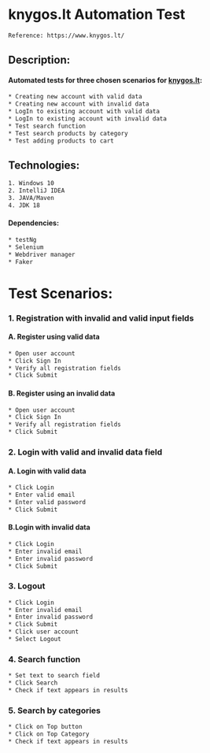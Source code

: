 # knygos.lt Automation Test

```bash
Reference: https://www.knygos.lt/
```
## Description:
#### Automated tests for three chosen scenarios for [knygos.lt](https://www.knygos.lt/):
```bash
* Creating new account with valid data
* Creating new account with invalid data
* LogIn to existing account with valid data
* LogIn to existing account with invalid data
* Test search function
* Test search products by category
* Test adding products to cart
```
## Technologies:
```bash
1. Windows 10
2. IntelliJ IDEA
3. JAVA/Maven
4. JDK 18
```
#### Dependencies:
```bash
* testNg
* Selenium
* Webdriver manager
* Faker
```

# Test Scenarios:

### 1. Registration with invalid and valid input fields
#### A. Register using valid data
```bash
* Open user account
* Click Sign In
* Verify all registration fields
* Click Submit 
```

#### B. Register using an invalid data
```bash
* Open user account
* Click Sign In
* Verify all registration fields
* Click Submit
```

### 2. Login with valid and invalid data field
#### A. Login with valid data
```bash
* Click Login
* Enter valid email
* Enter valid password
* Click Submit
```

#### B.Login with invalid data
```bash
* Click Login
* Enter invalid email
* Enter invalid password
* Click Submit
```
### 3. Logout
```bash
* Click Login
* Enter invalid email
* Enter invalid password
* Click Submit
* Click user account
* Select Logout 
```
### 4. Search function
```bash
* Set text to search field
* Click Search
* Check if text appears in results
```
### 5. Search by categories
```bash
* Click on Top button
* Click on Top Category 
* Check if text appears in results
```